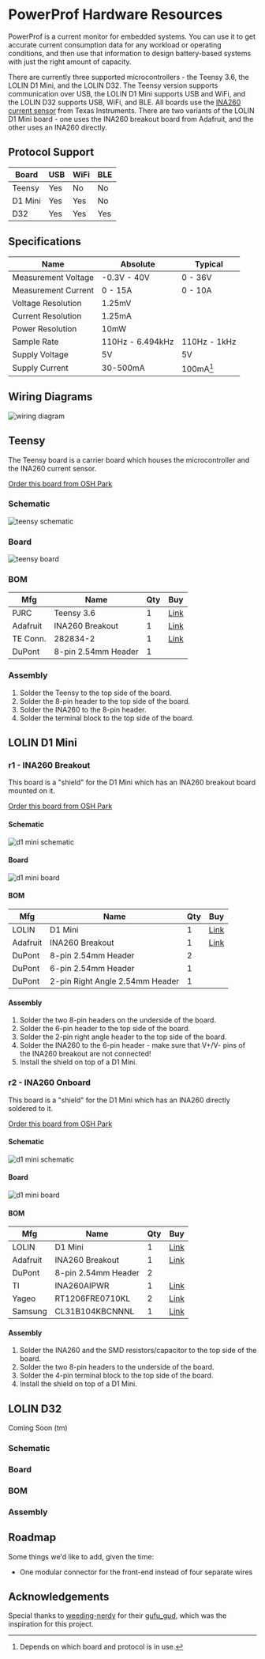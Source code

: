 # PowerProf Hardware Resources

PowerProf is a current monitor for embedded systems. You can use it to get accurate current consumption data for any workload or operating conditions, and then use that information to design battery-based systems with just the right amount of capacity.

There are currently three supported microcontrollers - the Teensy 3.6, the LOLIN D1 Mini, and the LOLIN D32. The Teensy version supports communication over USB, the LOLIN D1 Mini supports USB and WiFi, and the LOLIN D32 supports USB, WiFi, and BLE. All boards use the [INA260 current sensor](https://www.ti.com/lit/ds/symlink/ina260.pdf) from Texas Instruments. There are two variants of the LOLIN D1 Mini board - one uses the INA260 breakout board from Adafruit, and the other uses an INA260 directly.

## Protocol Support

| Board   | USB | WiFi | BLE |
| ------- | --- | ---- | --- |
| Teensy  | Yes | No   | No  |
| D1 Mini | Yes | Yes  | No  |
| D32     | Yes | Yes  | Yes |

## Specifications

| Name                | Absolute         | Typical      |
| ------------------- | ---------------- | ------------ |
| Measurement Voltage | -0.3V - 40V      | 0 - 36V      |
| Measurement Current | 0 - 15A          | 0 - 10A      |
| Voltage Resolution  | 1.25mV           |              |
| Current Resolution  | 1.25mA           |              |
| Power Resolution    | 10mW             |              |
| Sample Rate         | 110Hz - 6.494kHz | 110Hz - 1kHz |
| Supply Voltage      | 5V               | 5V           |
| Supply Current      | 30-500mA         | 100mA[^1]    |

[^1]: Depends on which board and protocol is in use.

## Wiring Diagrams

![wiring diagram](./png/wiring-diagram.png)

## Teensy

The Teensy board is a carrier board which houses the microcontroller and the INA260 current sensor.

[Order this board from OSH Park](https://oshpark.com/shared_projects/RvujZ5At)

### Schematic

![teensy schematic](./png/teensy-schematic.png)

### Board

![teensy board](./png/teensy-board.png)

### BOM

| Mfg      | Name                | Qty | Buy                                                                                                           |
| -------- | ------------------- | --- | ------------------------------------------------------------------------------------------------------------- |
| PJRC     | Teensy 3.6          | 1   | [Link](https://www.pjrc.com/store/teensy36.html)                                                              |
| Adafruit | INA260 Breakout     | 1   | [Link](https://www.mouser.com/ProductDetail/Adafruit/4226?qs=PzGy0jfpSMvb8foRR1BpJA%3D%3D)                    |
| TE Conn. | 282834-2            | 1   | [Link](https://www.mouser.com/ProductDetail/TE-Connectivity/282834-2?qs=A%252Bip%252BNCYi6N8cVKuk8xDog%3D%3D) |
| DuPont   | 8-pin 2.54mm Header | 1   |                                                                                                               |

### Assembly

1. Solder the Teensy to the top side of the board.
2. Solder the 8-pin header to the top side of the board.
3. Solder the INA260 to the 8-pin header.
4. Solder the terminal block to the top side of the board.

## LOLIN D1 Mini

### r1 - INA260 Breakout

This board is a "shield" for the D1 Mini which has an INA260 breakout board mounted on it.

[Order this board from OSH Park](https://oshpark.com/shared_projects/oW7e4EAU)

#### Schematic

![d1 mini schematic](./png/d1-mini-schematic.png)

#### Board

![d1 mini board](./png/d1-mini-board.png)

#### BOM

| Mfg      | Name                            | Qty | Buy                                                                                        |
| -------- | ------------------------------- | --- | ------------------------------------------------------------------------------------------ |
| LOLIN    | D1 Mini                         | 1   | [Link](https://www.wemos.cc/en/latest/d1/d1_mini.html)                                     |
| Adafruit | INA260 Breakout                 | 1   | [Link](https://www.mouser.com/ProductDetail/Adafruit/4226?qs=PzGy0jfpSMvb8foRR1BpJA%3D%3D) |
| DuPont   | 8-pin 2.54mm Header             | 2   |                                                                                            |
| DuPont   | 6-pin 2.54mm Header             | 1   |                                                                                            |
| DuPont   | 2-pin Right Angle 2.54mm Header | 1   |                                                                                            |

#### Assembly

1. Solder the two 8-pin headers on the underside of the board.
2. Solder the 6-pin header to the top side of the board.
3. Solder the 2-pin right angle header to the top side of the board.
4. Solder the INA260 to the 6-pin header - make sure that V+/V- pins of the INA260 breakout are not connected!
5. Install the shield on top of a D1 Mini.

### r2 - INA260 Onboard

This board is a "shield" for the D1 Mini which has an INA260 directly soldered to it.

[Order this board from OSH Park](https://oshpark.com/shared_projects/kBgNvwmK)

#### Schematic

![d1 mini schematic](./png/d1-mini-r2-schematic.png)

#### Board

![d1 mini board](./png/d1-mini-r2-board.png)

#### BOM

| Mfg      | Name                | Qty | Buy                                                                                        |
| -------- | ------------------- | --- | ------------------------------------------------------------------------------------------ |
| LOLIN    | D1 Mini             | 1   | [Link](https://www.wemos.cc/en/latest/d1/d1_mini.html)                                     |
| Adafruit | INA260 Breakout     | 1   | [Link](https://www.mouser.com/ProductDetail/Adafruit/4226?qs=PzGy0jfpSMvb8foRR1BpJA%3D%3D) |
| DuPont   | 8-pin 2.54mm Header | 2   |                                                                                            |
| TI       | INA260AIPWR         | 1   | [Link](https://www.mouser.com/ProductDetail/595-INA260AIPWR)                               |
| Yageo    | RT1206FRE0710KL     | 2   | [Link](https://www.mouser.com/ProductDetail/603-RT1206FRE0710KL)                           |
| Samsung  | CL31B104KBCNNNL     | 1   | [Link](https://www.mouser.com/ProductDetail/187-CL31B104KBCNNNL)                           |

#### Assembly

1. Solder the INA260 and the SMD resistors/capacitor to the top side of the board.
2. Solder the two 8-pin headers to the underside of the board.
3. Solder the 4-pin terminal block to the top side of the board.
4. Install the shield on top of a D1 Mini.

## LOLIN D32

Coming Soon (tm)

### Schematic

### Board

### BOM

### Assembly

## Roadmap

Some things we'd like to add, given the time:

- One modular connector for the front-end instead of four separate wires

## Acknowledgements

Special thanks to [weeding-nerdy](https://github.com/weeding-nerdy) for their [gufu_gud](https://github.com/weeding-nerdy/gufu_gud), which was the inspiration for this project.

